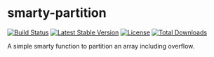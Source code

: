 # smarty-partition
[![Build Status](https://travis-ci.org/limenet/smarty-partition.svg?branch=master)](https://travis-ci.org/limenet/smarty-partition) [![Latest Stable Version](https://poser.pugx.org/limenet/smarty-partition/v/stable)](https://packagist.org/packages/limenet/smarty-partition) [![License](https://poser.pugx.org/limenet/smarty-partition/license)](https://packagist.org/packages/limenet/smarty-partition) [![Total Downloads](https://poser.pugx.org/limenet/smarty-partition/downloads)](https://packagist.org/packages/limenet/smarty-partition)

A simple smarty function to partition an array including overflow.
